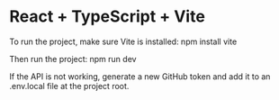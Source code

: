 # React + TypeScript + Vite

To run the project, make sure Vite is installed:
npm install vite

Then run the project:
npm run dev

If the API is not working, generate a new GitHub token and add it to an .env.local file at the project root.
